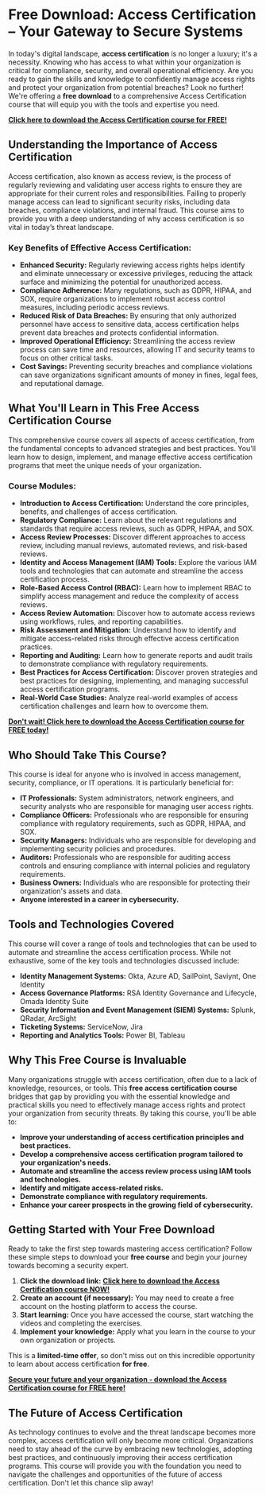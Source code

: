 # Free Download: Access Certification – Your Gateway to Secure Systems

In today's digital landscape, **access certification** is no longer a luxury; it's a necessity. Knowing who has access to what within your organization is critical for compliance, security, and overall operational efficiency. Are you ready to gain the skills and knowledge to confidently manage access rights and protect your organization from potential breaches? Look no further! We're offering a **free download** to a comprehensive Access Certification course that will equip you with the tools and expertise you need.

[**Click here to download the Access Certification course for FREE!**](https://udemywork.com/access-certification)

## Understanding the Importance of Access Certification

Access certification, also known as access review, is the process of regularly reviewing and validating user access rights to ensure they are appropriate for their current roles and responsibilities. Failing to properly manage access can lead to significant security risks, including data breaches, compliance violations, and internal fraud. This course aims to provide you with a deep understanding of why access certification is so vital in today’s threat landscape.

### Key Benefits of Effective Access Certification:

*   **Enhanced Security:** Regularly reviewing access rights helps identify and eliminate unnecessary or excessive privileges, reducing the attack surface and minimizing the potential for unauthorized access.
*   **Compliance Adherence:** Many regulations, such as GDPR, HIPAA, and SOX, require organizations to implement robust access control measures, including periodic access reviews.
*   **Reduced Risk of Data Breaches:** By ensuring that only authorized personnel have access to sensitive data, access certification helps prevent data breaches and protects confidential information.
*   **Improved Operational Efficiency:** Streamlining the access review process can save time and resources, allowing IT and security teams to focus on other critical tasks.
*   **Cost Savings:** Preventing security breaches and compliance violations can save organizations significant amounts of money in fines, legal fees, and reputational damage.

## What You'll Learn in This Free Access Certification Course

This comprehensive course covers all aspects of access certification, from the fundamental concepts to advanced strategies and best practices. You'll learn how to design, implement, and manage effective access certification programs that meet the unique needs of your organization.

### Course Modules:

*   **Introduction to Access Certification:** Understand the core principles, benefits, and challenges of access certification.
*   **Regulatory Compliance:** Learn about the relevant regulations and standards that require access reviews, such as GDPR, HIPAA, and SOX.
*   **Access Review Processes:** Discover different approaches to access review, including manual reviews, automated reviews, and risk-based reviews.
*   **Identity and Access Management (IAM) Tools:** Explore the various IAM tools and technologies that can automate and streamline the access certification process.
*   **Role-Based Access Control (RBAC):** Learn how to implement RBAC to simplify access management and reduce the complexity of access reviews.
*   **Access Review Automation:** Discover how to automate access reviews using workflows, rules, and reporting capabilities.
*   **Risk Assessment and Mitigation:** Understand how to identify and mitigate access-related risks through effective access certification practices.
*   **Reporting and Auditing:** Learn how to generate reports and audit trails to demonstrate compliance with regulatory requirements.
*   **Best Practices for Access Certification:** Discover proven strategies and best practices for designing, implementing, and managing successful access certification programs.
*   **Real-World Case Studies:** Analyze real-world examples of access certification challenges and learn how to overcome them.

[**Don't wait! Click here to download the Access Certification course for FREE today!**](https://udemywork.com/access-certification)

## Who Should Take This Course?

This course is ideal for anyone who is involved in access management, security, compliance, or IT operations. It is particularly beneficial for:

*   **IT Professionals:** System administrators, network engineers, and security analysts who are responsible for managing user access rights.
*   **Compliance Officers:** Professionals who are responsible for ensuring compliance with regulatory requirements, such as GDPR, HIPAA, and SOX.
*   **Security Managers:** Individuals who are responsible for developing and implementing security policies and procedures.
*   **Auditors:** Professionals who are responsible for auditing access controls and ensuring compliance with internal policies and regulatory requirements.
*   **Business Owners:** Individuals who are responsible for protecting their organization's assets and data.
*   **Anyone interested in a career in cybersecurity.**

## Tools and Technologies Covered

This course will cover a range of tools and technologies that can be used to automate and streamline the access certification process. While not exhaustive, some of the key tools and technologies discussed include:

*   **Identity Management Systems:** Okta, Azure AD, SailPoint, Saviynt, One Identity
*   **Access Governance Platforms:** RSA Identity Governance and Lifecycle, Omada Identity Suite
*   **Security Information and Event Management (SIEM) Systems:** Splunk, QRadar, ArcSight
*   **Ticketing Systems:** ServiceNow, Jira
*   **Reporting and Analytics Tools:** Power BI, Tableau

## Why This Free Course is Invaluable

Many organizations struggle with access certification, often due to a lack of knowledge, resources, or tools. This **free access certification course** bridges that gap by providing you with the essential knowledge and practical skills you need to effectively manage access rights and protect your organization from security threats. By taking this course, you'll be able to:

*   **Improve your understanding of access certification principles and best practices.**
*   **Develop a comprehensive access certification program tailored to your organization's needs.**
*   **Automate and streamline the access review process using IAM tools and technologies.**
*   **Identify and mitigate access-related risks.**
*   **Demonstrate compliance with regulatory requirements.**
*   **Enhance your career prospects in the growing field of cybersecurity.**

## Getting Started with Your Free Download

Ready to take the first step towards mastering access certification? Follow these simple steps to download your **free course** and begin your journey towards becoming a security expert.

1.  **Click the download link:** [**Click here to download the Access Certification course NOW!**](https://udemywork.com/access-certification)
2.  **Create an account (if necessary):** You may need to create a free account on the hosting platform to access the course.
3.  **Start learning:** Once you have accessed the course, start watching the videos and completing the exercises.
4.  **Implement your knowledge:** Apply what you learn in the course to your own organization or projects.

This is a **limited-time offer**, so don't miss out on this incredible opportunity to learn about access certification **for free**.

[**Secure your future and your organization - download the Access Certification course for FREE here!**](https://udemywork.com/access-certification)

## The Future of Access Certification

As technology continues to evolve and the threat landscape becomes more complex, access certification will only become more critical. Organizations need to stay ahead of the curve by embracing new technologies, adopting best practices, and continuously improving their access certification programs. This course will provide you with the foundation you need to navigate the challenges and opportunities of the future of access certification. Don't let this chance slip away!

